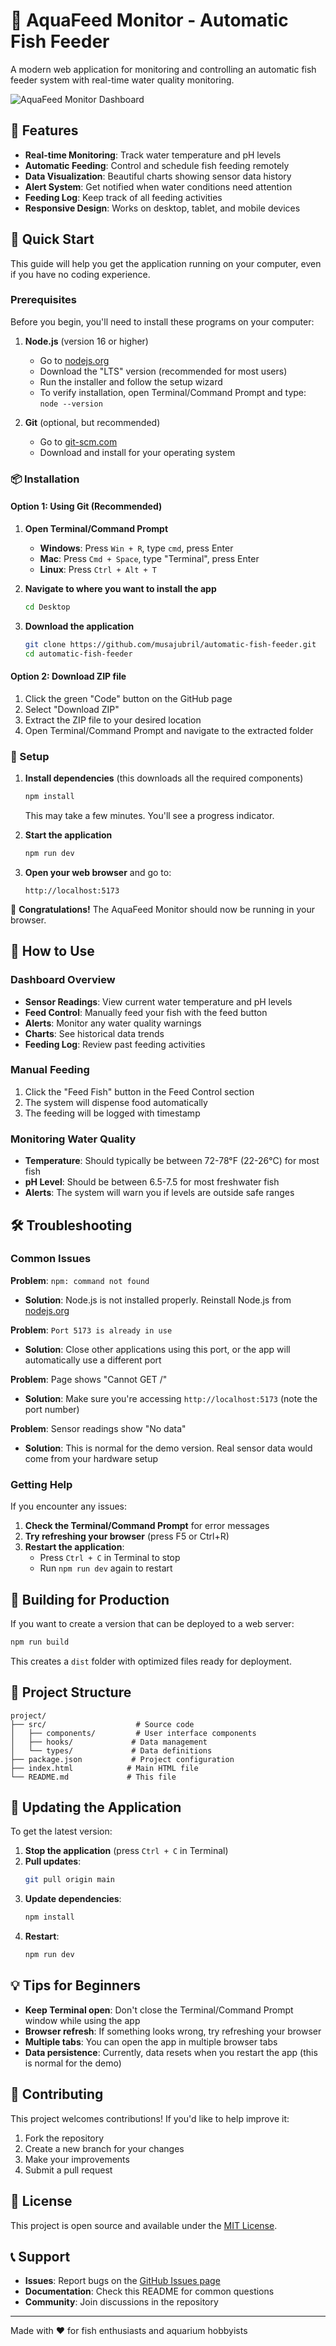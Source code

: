 # 🐠 AquaFeed Monitor - Automatic Fish Feeder

A modern web application for monitoring and controlling an automatic fish feeder system with real-time water quality monitoring.

![AquaFeed Monitor Dashboard](https://via.placeholder.com/800x400?text=AquaFeed+Monitor+Dashboard)

## 🌟 Features

- **Real-time Monitoring**: Track water temperature and pH levels
- **Automatic Feeding**: Control and schedule fish feeding remotely
- **Data Visualization**: Beautiful charts showing sensor data history
- **Alert System**: Get notified when water conditions need attention
- **Feeding Log**: Keep track of all feeding activities
- **Responsive Design**: Works on desktop, tablet, and mobile devices

## 🚀 Quick Start

This guide will help you get the application running on your computer, even if you have no coding experience.

### Prerequisites

Before you begin, you'll need to install these programs on your computer:

1. **Node.js** (version 16 or higher)
   - Go to [nodejs.org](https://nodejs.org/)
   - Download the "LTS" version (recommended for most users)
   - Run the installer and follow the setup wizard
   - To verify installation, open Terminal/Command Prompt and type: `node --version`

2. **Git** (optional, but recommended)
   - Go to [git-scm.com](https://git-scm.com/)
   - Download and install for your operating system

### 📦 Installation

#### Option 1: Using Git (Recommended)

1. **Open Terminal/Command Prompt**
   - **Windows**: Press `Win + R`, type `cmd`, press Enter
   - **Mac**: Press `Cmd + Space`, type "Terminal", press Enter
   - **Linux**: Press `Ctrl + Alt + T`

2. **Navigate to where you want to install the app**
   ```bash
   cd Desktop
   ```

3. **Download the application**
   ```bash
   git clone https://github.com/musajubril/automatic-fish-feeder.git
   cd automatic-fish-feeder
   ```

#### Option 2: Download ZIP file

1. Click the green "Code" button on the GitHub page
2. Select "Download ZIP"
3. Extract the ZIP file to your desired location
4. Open Terminal/Command Prompt and navigate to the extracted folder

### 🔧 Setup

1. **Install dependencies** (this downloads all the required components)
   ```bash
   npm install
   ```
   
   This may take a few minutes. You'll see a progress indicator.

2. **Start the application**
   ```bash
   npm run dev
   ```

3. **Open your web browser** and go to:
   ```
   http://localhost:5173
   ```

🎉 **Congratulations!** The AquaFeed Monitor should now be running in your browser.

## 📱 How to Use

### Dashboard Overview
- **Sensor Readings**: View current water temperature and pH levels
- **Feed Control**: Manually feed your fish with the feed button
- **Alerts**: Monitor any water quality warnings
- **Charts**: See historical data trends
- **Feeding Log**: Review past feeding activities

### Manual Feeding
1. Click the "Feed Fish" button in the Feed Control section
2. The system will dispense food automatically
3. The feeding will be logged with timestamp

### Monitoring Water Quality
- **Temperature**: Should typically be between 72-78°F (22-26°C) for most fish
- **pH Level**: Should be between 6.5-7.5 for most freshwater fish
- **Alerts**: The system will warn you if levels are outside safe ranges

## 🛠️ Troubleshooting

### Common Issues

**Problem**: `npm: command not found`
- **Solution**: Node.js is not installed properly. Reinstall Node.js from [nodejs.org](https://nodejs.org/)

**Problem**: `Port 5173 is already in use`
- **Solution**: Close other applications using this port, or the app will automatically use a different port

**Problem**: Page shows "Cannot GET /"
- **Solution**: Make sure you're accessing `http://localhost:5173` (note the port number)

**Problem**: Sensor readings show "No data"
- **Solution**: This is normal for the demo version. Real sensor data would come from your hardware setup

### Getting Help

If you encounter any issues:

1. **Check the Terminal/Command Prompt** for error messages
2. **Try refreshing your browser** (press F5 or Ctrl+R)
3. **Restart the application**:
   - Press `Ctrl + C` in Terminal to stop
   - Run `npm run dev` again to restart

## 🔧 Building for Production

If you want to create a version that can be deployed to a web server:

```bash
npm run build
```

This creates a `dist` folder with optimized files ready for deployment.

## 📁 Project Structure

```
project/
├── src/                    # Source code
│   ├── components/         # User interface components
│   ├── hooks/             # Data management
│   └── types/             # Data definitions
├── package.json           # Project configuration
├── index.html            # Main HTML file
└── README.md             # This file
```

## 🔄 Updating the Application

To get the latest version:

1. **Stop the application** (press `Ctrl + C` in Terminal)
2. **Pull updates**:
   ```bash
   git pull origin main
   ```
3. **Update dependencies**:
   ```bash
   npm install
   ```
4. **Restart**:
   ```bash
   npm run dev
   ```

## 💡 Tips for Beginners

- **Keep Terminal open**: Don't close the Terminal/Command Prompt window while using the app
- **Browser refresh**: If something looks wrong, try refreshing your browser
- **Multiple tabs**: You can open the app in multiple browser tabs
- **Data persistence**: Currently, data resets when you restart the app (this is normal for the demo)

## 🤝 Contributing

This project welcomes contributions! If you'd like to help improve it:

1. Fork the repository
2. Create a new branch for your changes
3. Make your improvements
4. Submit a pull request

## 📄 License

This project is open source and available under the [MIT License](LICENSE).

## 📞 Support

- **Issues**: Report bugs on the [GitHub Issues page](https://github.com/musajubril/automatic-fish-feeder/issues)
- **Documentation**: Check this README for common questions
- **Community**: Join discussions in the repository

---

Made with ❤️ for fish enthusiasts and aquarium hobbyists
